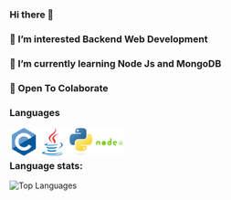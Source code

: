 ### Hi there 👋

### 🔭 I’m interested Backend Web Development 
### 🌱 I’m currently learning Node Js and MongoDB
### :handshake: Open To Colaborate

### Languages
<img align="left" alt="C" width="50px" src="https://github.com/devicons/devicon/blob/master/icons/c/c-original.svg">
<img align="left" alt="Java" width="50px" src="https://github.com/devicons/devicon/blob/master/icons/java/java-original.svg">
<img align="left" alt="Python" width="50px" src="https://github.com/devicons/devicon/blob/master/icons/python/python-original.svg">
<img align="left" alt="NodeJS" width="50px" src="https://github.com/devicons/devicon/blob/master/icons/nodejs/nodejs-plain-wordmark.svg">

<br />
<br />


### Language stats:

![Top Languages](https://github-readme-stats.vercel.app/api/top-langs/?username=priyanshuraturi)
